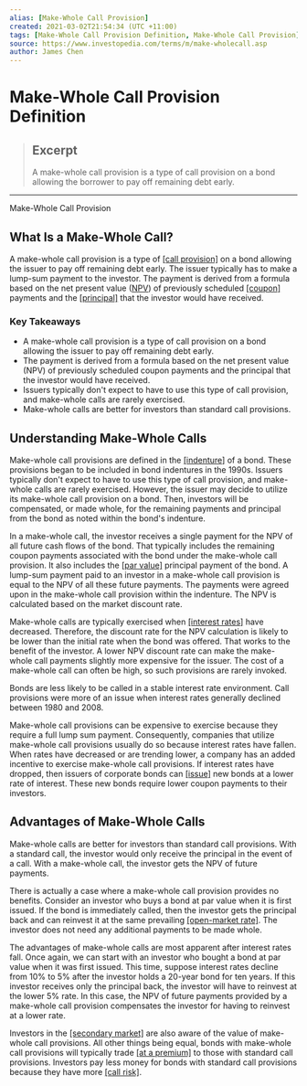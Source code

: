 ```yaml
---
alias: [Make-Whole Call Provision]
created: 2021-03-02T21:54:34 (UTC +11:00)
tags: [Make-Whole Call Provision Definition, Make-Whole Call Provision]
source: https://www.investopedia.com/terms/m/make-wholecall.asp
author: James Chen
---
```


# Make-Whole Call Provision Definition

> ## Excerpt
> A make-whole call provision is a type of call provision on a bond allowing the borrower to pay off remaining debt early.

---

Make-Whole Call Provision
## What Is a Make-Whole Call?

A make-whole call provision is a type of [[call provision]](https://www.investopedia.com/terms/c/callprovision.asp) on a bond allowing the issuer to pay off remaining debt early. The issuer typically has to make a lump-sum payment to the investor. The payment is derived from a formula based on the net present value ([NPV](https://www.investopedia.com/terms/n/npv.asp)) of previously scheduled [[coupon]](https://www.investopedia.com/terms/c/coupon.asp) payments and the [[principal]](https://www.investopedia.com/terms/p/principal.asp) that the investor would have received.

### Key Takeaways

-   A make-whole call provision is a type of call provision on a bond allowing the issuer to pay off remaining debt early.
-   The payment is derived from a formula based on the net present value (NPV) of previously scheduled coupon payments and the principal that the investor would have received.
-   Issuers typically don't expect to have to use this type of call provision, and make-whole calls are rarely exercised.
-   Make-whole calls are better for investors than standard call provisions.

## Understanding Make-Whole Calls

Make-whole call provisions are defined in the [[indenture]](https://www.investopedia.com/terms/i/indenture.asp) of a bond. These provisions began to be included in bond indentures in the 1990s. Issuers typically don't expect to have to use this type of call provision, and make-whole calls are rarely exercised. However, the issuer may decide to utilize its make-whole call provision on a bond. Then, investors will be compensated, or made whole, for the remaining payments and principal from the bond as noted within the bond's indenture.

In a make-whole call, the investor receives a single payment for the NPV of all future cash flows of the bond. That typically includes the remaining coupon payments associated with the bond under the make-whole call provision. It also includes the [[par value]](https://www.investopedia.com/terms/p/parvalue.asp) principal payment of the bond. A lump-sum payment paid to an investor in a make-whole call provision is equal to the NPV of all these future payments. The payments were agreed upon in the make-whole call provision within the indenture. The NPV is calculated based on the market discount rate.

Make-whole calls are typically exercised when [[interest rates]](https://www.investopedia.com/terms/i/interestrate.asp) have decreased. Therefore, the discount rate for the NPV calculation is likely to be lower than the initial rate when the bond was offered. That works to the benefit of the investor. A lower NPV discount rate can make the make-whole call payments slightly more expensive for the issuer. The cost of a make-whole call can often be high, so such provisions are rarely invoked.

Bonds are less likely to be called in a stable interest rate environment. Call provisions were more of an issue when interest rates generally declined between 1980 and 2008.

Make-whole call provisions can be expensive to exercise because they require a full lump sum payment. Consequently, companies that utilize make-whole call provisions usually do so because interest rates have fallen. When rates have decreased or are trending lower, a company has an added incentive to exercise make-whole call provisions. If interest rates have dropped, then issuers of corporate bonds can [[issue]](https://www.investopedia.com/terms/i/issue.asp) new bonds at a lower rate of interest. These new bonds require lower coupon payments to their investors.

## Advantages of Make-Whole Calls

Make-whole calls are better for investors than standard call provisions. With a standard call, the investor would only receive the principal in the event of a call. With a make-whole call, the investor gets the NPV of future payments.

There is actually a case where a make-whole call provision provides no benefits. Consider an investor who buys a bond at par value when it is first issued. If the bond is immediately called, then the investor gets the principal back and can reinvest it at the same prevailing [[open-market rate]](https://www.investopedia.com/terms/o/open-market-rate.asp). The investor does not need any additional payments to be made whole.

The advantages of make-whole calls are most apparent after interest rates fall. Once again, we can start with an investor who bought a bond at par value when it was first issued. This time, suppose interest rates decline from 10% to 5% after the investor holds a 20-year bond for ten years. If this investor receives only the principal back, the investor will have to reinvest at the lower 5% rate. In this case, the NPV of future payments provided by a make-whole call provision compensates the investor for having to reinvest at a lower rate.

Investors in the [[secondary market]](https://www.investopedia.com/terms/s/secondarymarket.asp) are also aware of the value of make-whole call provisions. All other things being equal, bonds with make-whole call provisions will typically trade [[at a premium]](https://www.investopedia.com/terms/a/at-a-premium.asp) to those with standard call provisions. Investors pay less money for bonds with standard call provisions because they have more [[call risk]](https://www.investopedia.com/terms/c/callrisk.asp).
